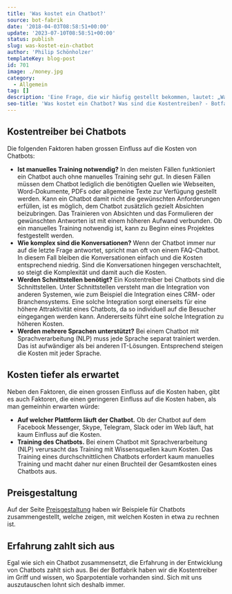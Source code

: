 ```yaml
---
title: 'Was kostet ein Chatbot?'
source: bot-fabrik
date: '2018-04-03T08:58:51+00:00'
update: '2023-07-10T08:58:51+00:00'
status: publish
slug: was-kostet-ein-chatbot
author: 'Philip Schönholzer'
templateKey: blog-post
id: 701
image: ./money.jpg
category:
  - Allgemein
tag: []
description: 'Eine Frage, die wir häufig gestellt bekommen, lautet: „Was kostet ein Chatbot?“ Leider ist diese Frage nicht immer einfach zu beantworten. Im Allgemeinen gibt es vier Faktoren, die den grössten Einfluss auf die Kosten haben.'
seo-title: 'Was kostet ein Chatbot? Was sind die Kostentreiben? - Botfabrik'
---
```


## Kostentreiber bei Chatbots

Die folgenden Faktoren haben grossen Einfluss auf die Kosten von Chatbots:

- **Ist manuelles Training notwendig?** In den meisten Fällen funktioniert ein Chatbot auch ohne manuelles Training sehr gut. In diesen Fällen müssen dem Chatbot lediglich die benötigten Quellen wie Webseiten, Word-Dokumente, PDFs oder allgemeine Texte zur Verfügung gestellt werden. Kann ein Chatbot damit nicht die gewünschten Anforderungen erfüllen, ist es möglich, dem Chatbot zusätzlich gezielt Absichten beizubringen. Das Trainieren von Absichten und das Formulieren der gewünschten Antworten ist mit einem höheren Aufwand verbunden. Ob ein manuelles Training notwendig ist, kann zu Beginn eines Projektes festgestellt werden.
- **Wie komplex sind die Konversationen?** Wenn der Chatbot immer nur auf die letzte Frage antwortet, spricht man oft von einem FAQ-Chatbot. In diesem Fall bleiben die Konversationen einfach und die Kosten entsprechend niedrig. Sind die Konversationen hingegen verschachtelt, so steigt die Komplexität und damit auch die Kosten.
- **Werden Schnittstellen benötigt?** Ein Kostentreiber bei Chatbots sind die Schnittstellen. Unter Schnittstellen versteht man die Integration von anderen Systemen, wie zum Beispiel die Integration eines CRM- oder Branchensystems. Eine solche Integration sorgt einerseits für eine höhere Attraktivität eines Chatbots, da so individuell auf die Besucher eingegangen werden kann. Andererseits führt eine solche Integration zu höheren Kosten.
- **Werden mehrere Sprachen unterstützt?** Bei einem Chatbot mit Sprachverarbeitung (NLP) muss jede Sprache separat trainiert werden. Das ist aufwändiger als bei anderen IT-Lösungen. Entsprechend steigen die Kosten mit jeder Sprache.

## Kosten tiefer als erwartet

Neben den Faktoren, die einen grossen Einfluss auf die Kosten haben, gibt es auch Faktoren, die einen geringeren Einfluss auf die Kosten haben, als man gemeinhin erwarten würde:

- **Auf welcher Plattform läuft der Chatbot.** Ob der Chatbot auf dem Facebook Messenger, Skype, Telegram, Slack oder im Web läuft, hat kaum Einfluss auf die Kosten.
- **Training des Chatbots.** Bei einem Chatbot mit Sprachverarbeitung (NLP) verursacht das Training mit Wissensquellen kaum Kosten. Das Training eines durchschnittlichen Chatbots erfordert kaum manuelles Training und macht daher nur einen Bruchteil der Gesamtkosten eines Chatbots aus.

## Preisgestaltung

Auf der Seite [Preisgestaltung](/preisrechner/) haben wir Beispiele für Chatbots zusammengestellt, welche zeigen, mit welchen Kosten in etwa zu rechnen ist.

## Erfahrung zahlt sich aus

Egal wie sich ein Chatbot zusammensetzt, die Erfahrung in der Entwicklung von Chatbots zahlt sich aus. Bei der Botfabrik haben wir die Kostentreiber im Griff und wissen, wo Sparpotentiale vorhanden sind. Sich mit uns auszutauschen lohnt sich deshalb immer.
